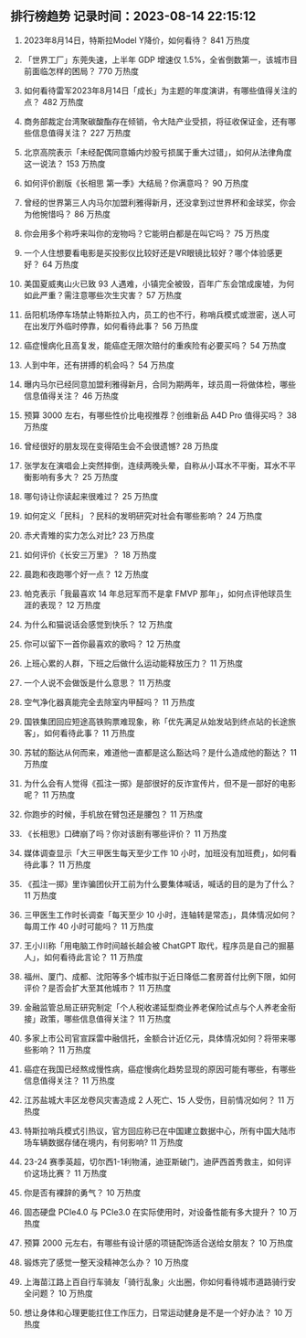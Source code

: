 
## 排行榜趋势 记录时间：2023-08-14 22:15:12
  
  1. 2023年8月14日，特斯拉Model Y降价，如何看待？ 841 万热度
    
  2. 「世界工厂」东莞失速，上半年 GDP 增速仅 1.5%，全省倒数第一，该城市目前面临怎样的困局？ 770 万热度
    
  3. 如何看待雷军2023年8月14日「成长」为主题的年度演讲，有哪些值得关注的点？ 482 万热度
    
  4. 商务部裁定台湾聚碳酸酯存在倾销，令大陆产业受损，将征收保证金，还有哪些信息值得关注？ 227 万热度
    
  5. 北京高院表示「未经配偶同意婚内炒股亏损属于重大过错」，如何从法律角度这一说法？ 153 万热度
    
  6. 如何评价剧版《长相思 第一季》大结局？你满意吗？ 90 万热度
    
  7. 曾经的世界第三人内马尔加盟利雅得新月，还没拿到过世界杯和金球奖，你会为他惋惜吗？ 86 万热度
    
  8. 你会用多个称呼来叫你的宠物吗？它能明白都是在叫它吗？ 75 万热度
    
  9. 一个人住想要看电影是买投影仪比较好还是VR眼镜比较好？哪个体验感更好？ 64 万热度
    
  10. 美国夏威夷山火已致 93 人遇难，小镇完全被毁，百年广东会馆成废墟，为何如此严重？需注意哪些次生灾害？ 57 万热度
    
  11. 岳阳机场停车场禁止特斯拉入内，员工的也不行，称哨兵模式或泄密，送人可在出发厅外临时停靠，如何看待此事？ 56 万热度
    
  12. 癌症慢病化且高复发，能癌症无限次赔付的重疾险有必要买吗？ 54 万热度
    
  13. 人到中年，还有拼搏的机会吗？ 54 万热度
    
  14. 曝内马尔已经同意加盟利雅得新月，合同为期两年，球员周一将做体检，哪些信息值得关注？ 46 万热度
    
  15. 预算 3000 左右，有哪些性价比电视推荐？创维新品 A4D Pro 值得买吗？ 38 万热度
    
  16. 曾经很好的朋友现在变得陌生会不会很遗憾? 28 万热度
    
  17. 张学友在演唱会上突然摔倒，连续两晚头晕，自称从小耳水不平衡，耳水不平衡影响有多大？ 25 万热度
    
  18. 哪句诗让你读起来很难过？ 25 万热度
    
  19. 如何定义「民科」？民科的发明研究对社会有哪些影响？ 24 万热度
    
  20. 赤犬青雉的实力怎么对比? 23 万热度
    
  21. 如何评价《长安三万里》？ 18 万热度
    
  22. 晨跑和夜跑哪个好一点？ 12 万热度
    
  23. 帕克表示「我最喜欢 14 年总冠军而不是拿 FMVP 那年」，如何点评他球员生涯的表现？ 12 万热度
    
  24. 为什么和猫说话会感觉到快乐？ 12 万热度
    
  25. 你可以留下一首你最喜欢的歌吗？ 12 万热度
    
  26. 上班心累的人群，下班之后做什么运动能释放压力？ 11 万热度
    
  27. 一个人说不会做饭是什么意思？ 11 万热度
    
  28. 空气净化器真能完全去除室内甲醛吗？ 11 万热度
    
  29. 国铁集团回应短途高铁购票难现象，称「优先满足从始发站到终点站的长途旅客」，如何看待此事？ 11 万热度
    
  30. 苏轼的豁达从何而来，难道他一直都是这么豁达吗？是什么造成他的豁达？ 11 万热度
    
  31. 为什么会有人觉得《孤注一掷》是部很好的反诈宣传片，但不是一部好的电影呢？ 11 万热度
    
  32. 你跑步的时候，手机放在臂包还是腰包？ 11 万热度
    
  33. 《长相思》口碑崩了吗？你对该剧有哪些评价？ 11 万热度
    
  34. 媒体调查显示「大三甲医生每天至少工作 10 小时，加班没有加班费」，如何看待此事？ 11 万热度
    
  35. 《孤注一掷》里诈骗团伙开工前为什么要集体喊话，喊话的目的是为了什么？ 11 万热度
    
  36. 三甲医生工作时长调查「每天至少 10 小时，连轴转是常态」，具体情况如何？每周工作 40 小时可能吗？ 11 万热度
    
  37. 王小川称「用电脑工作时间越长越会被 ChatGPT 取代，程序员是自己的掘墓人」，如何看待此言论？ 11 万热度
    
  38. 福州、厦门、成都、沈阳等多个城市拟于近日降低二套房首付比例下限，如何评价？是否会扩大至其他城市？ 11 万热度
    
  39. 金融监管总局正研究制定「个人税收递延型商业养老保险试点与个人养老金衔接」政策，哪些信息值得关注？ 11 万热度
    
  40. 多家上市公司官宣踩雷中融信托，金额合计近亿元，具体情况如何？将带来哪些影响？ 11 万热度
    
  41. 癌症在我国已经熬成慢性病，癌症慢病化趋势显现的原因可能有哪些，有哪些信息值得关注？ 11 万热度
    
  42. 江苏盐城大丰区龙卷风灾害造成 2 人死亡、15 人受伤，目前情况如何？ 11 万热度
    
  43. 特斯拉哨兵模式引热议，官方回应称已在中国建立数据中心，所有中国大陆市场车辆数据存储在境内，有何影响? 11 万热度
    
  44. 23-24 赛季英超，切尔西1-1利物浦，迪亚斯破门，迪萨西首秀救主，如何评价这场比赛？ 11 万热度
    
  45. 你是否有裸辞的勇气？ 10 万热度
    
  46. 固态硬盘 PCIe4.0 与 PCIe3.0 在实际使用时，对设备性能有多大提升？ 10 万热度
    
  47. 预算 2000 元左右，有哪些有设计感的项链配饰适合送给女朋友？ 10 万热度
    
  48. 锻炼完了感觉一整天没精神怎么办？ 10 万热度
    
  49. 上海苗江路上百自行车骑友「骑行乱象」火出圈，你如何看待城市道路骑行安全问题？ 10 万热度
    
  50. 想让身体和心理更能扛住工作压力，日常运动健身是不是一个好办法？ 10 万热度
    